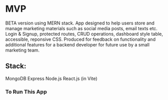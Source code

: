 # **MVP**

BETA version using MERN stack. App designed to help users store and manage marketing materials such as social media posts, email texts etc.
Login & Signup, protected routes, CRUD operations, dashboard style table, accessible, reponsive CSS. Produced for feedback on functionality and
additional features for a backend developer for future use by a small marketing team.

## **Stack:**

MongoDB
Express
Node.js
React.js (in Vite)

### **To Run This App**
